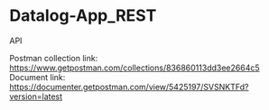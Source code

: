 # Datalog-App_REST
API



Postman collection link: https://www.getpostman.com/collections/836860113dd3ee2664c5
Document link: https://documenter.getpostman.com/view/5425197/SVSNKTFd?version=latest
